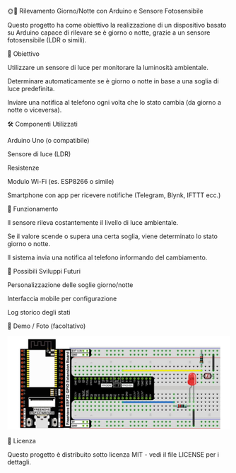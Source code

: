 🌞🌙 Rilevamento Giorno/Notte con Arduino e Sensore Fotosensibile

Questo progetto ha come obiettivo la realizzazione di un dispositivo basato su Arduino capace di rilevare se è giorno o notte, grazie a un sensore fotosensibile (LDR o simili).

🎯 Obiettivo

Utilizzare un sensore di luce per monitorare la luminosità ambientale.

Determinare automaticamente se è giorno o notte in base a una soglia di luce predefinita.

Inviare una notifica al telefono ogni volta che lo stato cambia (da giorno a notte o viceversa).

🛠️ Componenti Utilizzati

Arduino Uno (o compatibile)

Sensore di luce (LDR)

Resistenze

Modulo Wi-Fi (es. ESP8266 o simile)

Smartphone con app per ricevere notifiche (Telegram, Blynk, IFTTT ecc.)

🔔 Funzionamento

Il sensore rileva costantemente il livello di luce ambientale.

Se il valore scende o supera una certa soglia, viene determinato lo stato giorno o notte.

Il sistema invia una notifica al telefono informando del cambiamento.

🚀 Possibili Sviluppi Futuri

Personalizzazione delle soglie giorno/notte

Interfaccia mobile per configurazione

Log storico degli stati

📸 Demo / Foto (facoltativo)

![Circuito](fotoREADME.jpg)

📄 Licenza

Questo progetto è distribuito sotto licenza MIT - vedi il file LICENSE per i dettagli.
